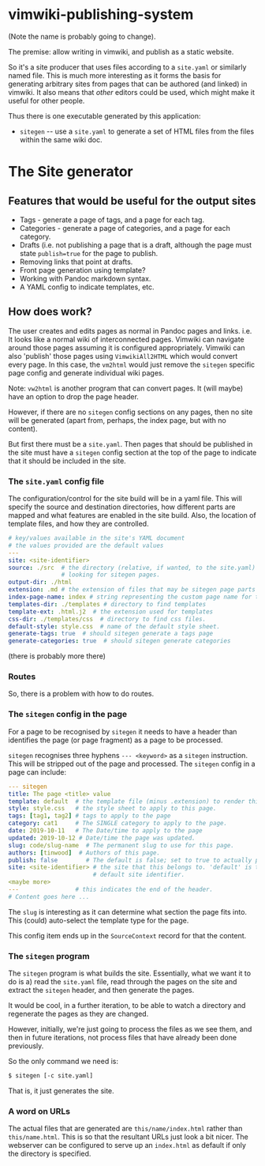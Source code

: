 # vimwiki-publishing-system

(Note the name is probably going to change).

The premise: allow writing in vimwiki, and publish as a static website.

So it's a site producer that uses files according to a `site.yaml` or similarly
named file.  This is much more interesting as it forms the basis for generating
arbitrary sites from pages that can be authored (and linked) in vimwiki.  It
also means that *other* editors could be used, which might make it useful for
other people.

Thus there is one executable generated by this application:

* `sitegen` -- use a `site.yaml` to generate a set of HTML files from the files
  within the same wiki doc.

# The Site generator

## Features that would be useful for the output sites

* Tags - generate a page of tags, and a page for each tag.
* Categories - generate a page of categories, and a page for each category.
* Drafts (i.e. not publishing a page that is a draft, although the page must
  state `publish=true` for the page to publish.
* Removing links that point at drafts.
* Front page generation using template?
* Working with Pandoc markdown syntax.
* A YAML config to indicate templates, etc.

## How does  work?

The user creates and edits pages as normal in Pandoc pages and links.  i.e. It
looks like a normal wiki of interconnected pages.  Vimwiki can navigate around
those pages assuming it is configured appropriately.  Vimwiki can also 'publish'
those pages using `VimwikiAll2HTML` which would convert every page.  In this
case, the `vm2html` would just remove the `sitegen` specific page config and
generate individual wiki pages.

Note: `vw2html` is another program that can convert pages.  It (will maybe) have
an option to drop the page header.

However, if there are no `sitegen` config sections on any pages, then no site
will be generated (apart from, perhaps, the index page, but with no content).

But first there must be a `site.yaml`.  Then pages that should be published in
the site must have a `sitegen` config section at the top of the page to indicate
that it should be included in the site.

### The `site.yaml` config file

The configuration/control for the site build will be in a yaml file.  This will
specify the source and destination directories, how different parts are mapped
and what features are enabled in the site build.  Also, the location of template
files, and how they are controlled.


```yaml
# key/values available in the site's YAML document
# the values provided are the default values
---
site: <site-identifier>
source: ./src  # the directory (relative, if wanted, to the site.yaml) to start
               # looking for sitegen pages.
output-dir: ./html
extension: .md # the extension of files that may be sitegen page parts
index-page-name: index # string representing the custom page name for the index
templates-dir: ./templates # directory to find templates
template-ext: .html.j2  # the extension used for templates
css-dir: ./templates/css  # directory to find css files.
default-style: style.css  # name of the default style sheet.
generate-tags: true  # should sitegen generate a tags page
generate-categories: true  # should sitegen generate categories
```

(there is probably more there)

### Routes

So, there is a problem with how to do routes.

### The `sitegen` config in the page

For a page to be recognised by `sitegen` it needs to have a header than
identifies the page (or page fragment) as a page to be processed.

`sitegen` recognises three hyphens `--- <keyword>` as a `sitegen` instruction.
This will be stripped out of the page and processed.  The `sitegen` config in
a page can include:

```yaml
--- sitegen
title: The page <title> value
template: default  # the template file (minus .extension) to render this page with
style: style.css   # the style sheet to apply to this page.
tags: [tag1, tag2] # tags to apply to the page
category: cat1     # The SINGLE category to apply to the page.
date: 2019-10-11   # The Date/time to apply to the page
updated: 2019-10-12 # Date/time the page was updated.
slug: code/slug-name  # The permanent slug to use for this page.
authors: [tinwood]  # Authors of this page.
publish: false        # The default is false; set to true to actually publish it.
site: <site-identifier> # the site that this belongs to. 'default' is the
                        # default site identifier.
<maybe more>
---                # this indicates the end of the header.
# Content goes here ...
```

The `slug` is interesting as it can determine what section the page fits into.
This (could) auto-select the template type for the page.

This config item ends up in the `SourceContext` record for that the content.

### The `sitegen` program

The `sitegen` program is what builds the site.  Essentially, what we want it to
do is a) read the `site.yaml` file, read through the pages on the site and
extract the `sitegen` header, and then generate the pages.

It would be cool, in a further iteration, to be able to watch a directory and
regenerate the pages as they are changed.

However, initially, we're just going to process the files as we see them, and
then in future iterations, not process files that have already been done
previously.

So the only command we need is:

```bash
$ sitegen [-c site.yaml]
```

That is, it just generates the site.


### A word on URLs

The actual files that are generated are `this/name/index.html` rather than
`this/name.html`.  This is so that the resultant URLs just look a bit nicer.
The webserver can be configured to serve up an `index.html` as default if only
the directory is specified.
